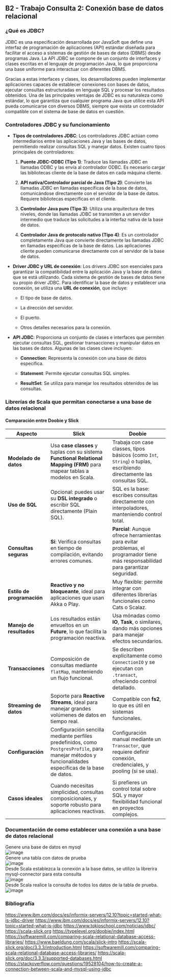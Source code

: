 ## B2 - Trabajo Consulta 2: Conexión base de datos relacional
### **¿Qué es JDBC?**
JDBC es una especificación desarrollada por JavaSoft que define una interfaz de programación de aplicaciones (API) estándar diseñada para facilitar el acceso a sistemas de gestión de bases de datos (DBMS) desde programas Java. La API JDBC se compone de un conjunto de interfaces y clases escritas en el lenguaje de programación Java, lo que proporciona una base uniforme para interactuar con diferentes DBMS.

Gracias a estas interfaces y clases, los desarrolladores pueden implementar aplicaciones capaces de establecer conexiones con bases de datos, ejecutar consultas estructuradas en lenguaje SQL y procesar los resultados obtenidos. Una de las principales ventajas de JDBC es su naturaleza como estándar, lo que garantiza que cualquier programa Java que utilice esta API pueda comunicarse con diversos DBMS, siempre que exista un controlador compatible con el sistema de base de datos en cuestión.

### **Controladores JDBC y su funcionamiento**

-   **Tipos de controladores JDBC**: Los controladores JDBC actúan como intermediarios entre las aplicaciones Java y las bases de datos, permitiendo realizar consultas SQL y manejar datos. Existen cuatro tipos principales de controladores:
    
    1.  **Puente JDBC-ODBC (Tipo 1)**: Traduce las llamadas JDBC en llamadas ODBC y las envía al controlador ODBC. Es necesario cargar las bibliotecas cliente de la base de datos en cada máquina cliente.
        
    2.  **API nativa/Controlador parcial de Java (Tipo 2)**: Convierte las llamadas JDBC en llamadas específicas de la base de datos, comunicándose directamente con el servidor de la base de datos. Requiere bibliotecas específicas en el cliente.
        
    3.  **Controlador Java puro (Tipo 3)**: Utiliza una arquitectura de tres niveles, donde las llamadas JDBC se transmiten a un servidor intermedio que traduce las solicitudes a la interfaz nativa de la base de datos.
        
    4.  **Controlador Java de protocolo nativo (Tipo 4)**: Es un controlador completamente Java que convierte directamente las llamadas JDBC en llamadas específicas de la base de datos. Las aplicaciones cliente pueden comunicarse directamente con el servidor de la base de datos.
        
-   **Driver JDBC y URL de conexión**: Los drivers JDBC son esenciales para garantizar la compatibilidad entre la aplicación Java y la base de datos que se está utilizando. Cada sistema de gestión de bases de datos tiene su propio driver JDBC. Para identificar la base de datos y establecer una conexión, se utiliza una **URL de conexión**, que incluye:
    
    -   El tipo de base de datos.
        
    -   La dirección del servidor.
        
    -   El puerto.
        
    -   Otros detalles necesarios para la conexión.
        
-   **API JDBC**: Proporciona un conjunto de clases e interfaces que permiten ejecutar consultas SQL, gestionar transacciones y manipular datos en las bases de datos. Algunas de las clases clave incluyen:
    
    -   **Connection**: Representa la conexión con una base de datos específica.
        
    -   **Statement**: Permite ejecutar consultas SQL simples.
        
    -   **ResultSet**: Se utiliza para manejar los resultados obtenidos de las consultas.

### Librerías de Scala que permitan conectarse a una base de datos relacional
#### Comparación entre **Doobie** y **Slick**

| **Aspecto** | **Slick** | **Doobie** |
|---------------------------|-----------------------------------------------------------------------------------------------------------------------------------------------------------|-------------------------------------------------------------------------------------------------------------------------------------------------------------------------------------|
| **Modelado de datos** | Usa **case classes** y tuplas con su sistema **Functional Relational Mapping (FRM)** para mapear tablas a modelos en Scala. | Trabaja con case classes, tipos básicos (como `Int`, `String`) o tuplas, escribiendo directamente las consultas SQL. |
| **Uso de SQL** | Opcional: puedes usar su **DSL integrado** o escribir SQL directamente (Plain SQL). | SQL es la base: escribes consultas directamente con interpoladores, manteniendo control total. |
| **Consultas seguras** | **Sí**: Verifica consultas en tiempo de compilación, evitando errores comunes. | **Parcial**: Aunque ofrece herramientas para evitar problemas, el programador tiene más responsabilidad para garantizar seguridad. |
| **Estilo de programación**| **Reactivo y no bloqueante**, ideal para aplicaciones que usan Akka o Play. | Muy flexible: permite integrar con diferentes librerías funcionales como Cats o Scalaz. |
| **Manejo de resultados** | Los resultados están envueltos en un **Future**, lo que facilita la programación reactiva. | Usa mónadas como **IO**, **Task**, o similares, dando más opciones para manejar efectos secundarios. |
| **Transacciones** | Composición de consultas mediante `flatMap`, manteniendo un flujo funcional. | Se describen explícitamente como `ConnectionIO` y se ejecutan con `.transact`, ofreciendo control detallado. |
| **Streaming de datos** | Soporte para **Reactive Streams**, ideal para manejar grandes volúmenes de datos en tiempo real. | Compatible con **fs2**, lo que es útil en sistemas funcionales. |
| **Configuración** | Configuración sencilla mediante perfiles predefinidos, como `PostgresProfile`, para manejar métodos y funcionalidades específicas de la base de datos. | Configuración manual mediante un `Transactor`, que requiere definir conexión, credenciales, y pooling (si se usa). |
| **Casos ideales** | Cuando necesitas simplicidad, consultas composicionales, y soporte robusto para aplicaciones reactivas. | Si prefieres un control total sobre SQL y mayor flexibilidad funcional en proyectos complejos.
### Documentación de como establecer una conexión a una base de datos relacional
Genere una base de datos en mysql <br>
![image](https://github.com/user-attachments/assets/bc7da9cc-973c-44d6-a511-7e76106df688)<br>
Genere una tabla con datos de prueba <br>
![image](https://github.com/user-attachments/assets/5c2e7a76-03cf-48fe-ad26-e7caaed1f489) <br>
Desde Scala establezca la conexión a la base datos, se utilizo la librerira mysql-connector para esta consulta <br>
![image](https://github.com/user-attachments/assets/949c0cb9-6791-46b6-8005-a77c08175357) <br>
Desde Scala realice la consulta de todos los datos de la tabla de prueba.  <br>
![image](https://github.com/user-attachments/assets/becdfa45-2e73-485a-8384-6ac8bd0405c5)


### Bibliografía 
https://www.ibm.com/docs/es/informix-servers/12.10?topic=started-what-is-jdbc-driver
https://www.ibm.com/docs/es/informix-servers/12.10?topic=started-what-is-jdbc
https://www.tokioschool.com/noticias/jdbc/
https://scala-slick.org
https://typelevel.org/doobie/index.html
https://softwaremill.com/comparing-scala-relational-database-access-libraries/
https://www.baeldung.com/scala/slick-intro
https://scala-slick.org/doc/3.3.3/introduction.html
https://softwaremill.com/comparing-scala-relational-database-access-libraries/
https://scala-slick.org/doc/3.3.3/supported-databases.html
https://stackoverflow.com/questions/19528104/how-to-create-a-connection-between-scala-and-mysql-using-jdbc
